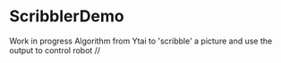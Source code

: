 # ScribblerDemo
Work in progress
Algorithm from Ytai to 'scribble' a picture and use the output to control robot
//
